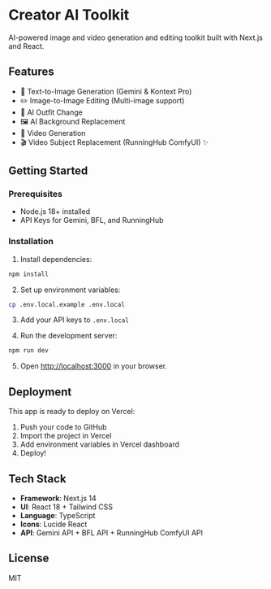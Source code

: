 # Creator AI Toolkit

AI-powered image and video generation and editing toolkit built with Next.js and React.

## Features

- 🎨 Text-to-Image Generation (Gemini & Kontext Pro)
- ✏️ Image-to-Image Editing (Multi-image support)
- 👗 AI Outfit Change
- 🖼️ AI Background Replacement
- 🎥 Video Generation
- 🎬 Video Subject Replacement (RunningHub ComfyUI) ✨

## Getting Started

### Prerequisites

- Node.js 18+ installed
- API Keys for Gemini, BFL, and RunningHub

### Installation

1. Install dependencies:
```bash
npm install
```

2. Set up environment variables:
```bash
cp .env.local.example .env.local
```

3. Add your API keys to `.env.local`

4. Run the development server:
```bash
npm run dev
```

5. Open [http://localhost:3000](http://localhost:3000) in your browser.

## Deployment

This app is ready to deploy on Vercel:

1. Push your code to GitHub
2. Import the project in Vercel
3. Add environment variables in Vercel dashboard
4. Deploy!

## Tech Stack

- **Framework**: Next.js 14
- **UI**: React 18 + Tailwind CSS
- **Language**: TypeScript
- **Icons**: Lucide React
- **API**: Gemini API + BFL API + RunningHub ComfyUI API

## License

MIT


